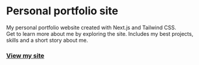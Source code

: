 # Personal portfolio site

My personal portfolio website created with Next.js and Tailwind CSS.
<br>
Get to learn more about me by exploring the site. Includes my best projects, skills and a short story about me.

### <a href="https://sahabferdous.vercel.app/" target="_blank">View my site</a>
